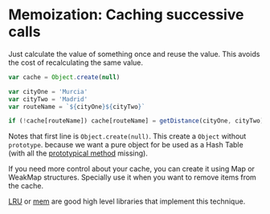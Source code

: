 # Memoization: Caching successive calls

Just calculate the value of something once and reuse the value. This avoids the cost of recalculating the same value.

```js
var cache = Object.create(null)

var cityOne = 'Murcia'
var cityTwo = 'Madrid'
var routeName = `${cityOne}${cityTwo}`

if (!cache[routeName]) cache[routeName] = getDistance(cityOne, cityTwo)
```

Notes that first line is `Object.create(null)`. This create a `Object` without `prototype`. because we want a pure object for be used as a Hash Table (with all the [prototypical method](https://developer.mozilla.org/es/docs/Web/JavaScript/Referencia/Objetos_globales/Object/prototype) missing).

If you need more control about your cache, you can create it using Map or WeakMap structures. Specially use it when you want to remove items from the cache.

[LRU](https://www.npmjs.com/package/lru) or [mem](https://www.npmjs.com/package/mem) are good high level libraries that implement this technique.
